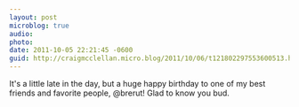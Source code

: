 ```yaml
---
layout: post
microblog: true
audio: 
photo: 
date: 2011-10-05 22:21:45 -0600
guid: http://craigmcclellan.micro.blog/2011/10/06/t121802297553600513.html
---
```

It's a little late in the day, but a huge happy birthday to one of my best friends and favorite people, @brerut! Glad to know you bud.
